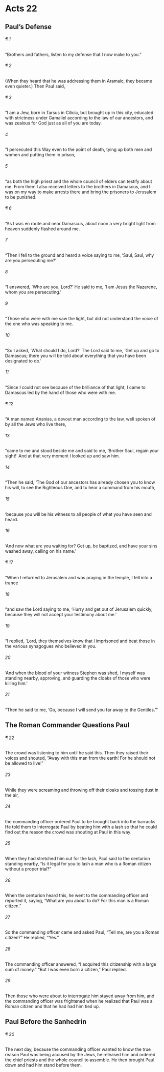 # Acts 22
## Paul’s Defense
###### ¶ 1
“Brothers and fathers, listen to my defense that I now make to you.”
###### ¶ 2
(When they heard that he was addressing them in Aramaic, they became even quieter.) Then Paul said,
###### ¶ 3
“I am a Jew, born in Tarsus in Cilicia, but brought up in this city, educated with strictness under Gamaliel according to the law of our ancestors, and was zealous for God just as all of you are today.
###### 4
“I persecuted this Way even to the point of death, tying up both men and women and putting them in prison,
###### 5
“as both the high priest and the whole council of elders can testify about me. From them I also received letters to the brothers in Damascus, and I was on my way to make arrests there and bring the prisoners to Jerusalem to be punished.
###### ¶ 6
“As I was en route and near Damascus, about noon a very bright light from heaven suddenly flashed around me.
###### 7
“Then I fell to the ground and heard a voice saying to me, ‘Saul, Saul, why are you persecuting me?’
###### 8
“I answered, ‘Who are you, Lord?’ He said to me, ‘I am Jesus the Nazarene, whom you are persecuting.’
###### 9
“Those who were with me saw the light, but did not understand the voice of the one who was speaking to me.
###### 10
“So I asked, ‘What should I do, Lord?’ The Lord said to me, ‘Get up and go to Damascus; there you will be told about everything that you have been designated to do.’
###### 11
“Since I could not see because of the brilliance of that light, I came to Damascus led by the hand of those who were with me.
###### ¶ 12
“A man named Ananias, a devout man according to the law, well spoken of by all the Jews who live there,
###### 13
“came to me and stood beside me and said to me, ‘Brother Saul, regain your sight!’ And at that very moment I looked up and saw him.
###### 14
“Then he said, ‘The God of our ancestors has already chosen you to know his will, to see the Righteous One, and to hear a command from his mouth,
###### 15
‘because you will be his witness to all people of what you have seen and heard.
###### 16
‘And now what are you waiting for? Get up, be baptized, and have your sins washed away, calling on his name.’
###### ¶ 17
“When I returned to Jerusalem and was praying in the temple, I fell into a trance
###### 18
“and saw the Lord saying to me, ‘Hurry and get out of Jerusalem quickly, because they will not accept your testimony about me.’
###### 19
“I replied, ‘Lord, they themselves know that I imprisoned and beat those in the various synagogues who believed in you.
###### 20
‘And when the blood of your witness Stephen was shed, I myself was standing nearby, approving, and guarding the cloaks of those who were killing him.’
###### 21
“Then he said to me, ‘Go, because I will send you far away to the Gentiles.’”
## The Roman Commander Questions Paul
###### ¶ 22
The crowd was listening to him until he said this. Then they raised their voices and shouted, “Away with this man from the earth! For he should not be allowed to live!”
###### 23
While they were screaming and throwing off their cloaks and tossing dust in the air,
###### 24
the commanding officer ordered Paul to be brought back into the barracks. He told them to interrogate Paul by beating him with a lash so that he could find out the reason the crowd was shouting at Paul in this way.
###### 25
When they had stretched him out for the lash, Paul said to the centurion standing nearby, “Is it legal for you to lash a man who is a Roman citizen without a proper trial?”
###### 26
When the centurion heard this, he went to the commanding officer and reported it, saying, “What are you about to do? For this man is a Roman citizen.”
###### 27
So the commanding officer came and asked Paul, “Tell me, are you a Roman citizen?” He replied, “Yes.”
###### 28
The commanding officer answered, “I acquired this citizenship with a large sum of money.” “But I was even born a citizen,” Paul replied.
###### 29
Then those who were about to interrogate him stayed away from him, and the commanding officer was frightened when he realized that Paul was a Roman citizen and that he had had him tied up.
## Paul Before the Sanhedrin
###### ¶ 30
The next day, because the commanding officer wanted to know the true reason Paul was being accused by the Jews, he released him and ordered the chief priests and the whole council to assemble. He then brought Paul down and had him stand before them.
